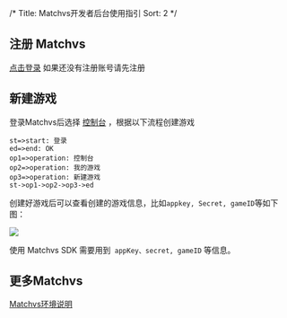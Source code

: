 /*
Title: Matchvs开发者后台使用指引
Sort: 2
*/

## 注册 Matchvs

[点击登录](http://www.matchvs.com/login) 如果还没有注册账号请先注册

## 新建游戏

登录Matchvs后选择 [控制台](http://www.matchvs.com/manage/gameContentList) ，根据以下流程创建游戏

```flow
st=>start: 登录
ed=>end: OK
op1=>operation: 控制台
op2=>operation: 我的游戏
op3=>operation: 新建游戏
st->op1->op2->op3->ed

```

创建好游戏后可以查看创建的游戏信息，比如` appkey, Secret, gameID `等如下图：

![](http://imgs.matchvs.com/static/Doc-img/new-start/MatchvsManageimg/Matchvs_use1.png)

使用 Matchvs SDK 需要用到` appKey、secret, gameID` 等信息。

## 更多Matchvs

[Matchvs环境说明](../Advanced/EnvGuide)


